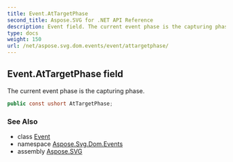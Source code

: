 ```yaml
---
title: Event.AtTargetPhase
second_title: Aspose.SVG for .NET API Reference
description: Event field. The current event phase is the capturing phase
type: docs
weight: 150
url: /net/aspose.svg.dom.events/event/attargetphase/
---
```

## Event.AtTargetPhase field

The current event phase is the capturing phase.

```csharp
public const ushort AtTargetPhase;
```

### See Also

* class [Event](../)
* namespace [Aspose.Svg.Dom.Events](../../event/)
* assembly [Aspose.SVG](../../../)
